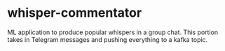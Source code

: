 # whisper-commentator
ML application to produce popular whispers in a group chat. 
This portion takes in Telegram messages and pushing everything to a kafka topic. 
